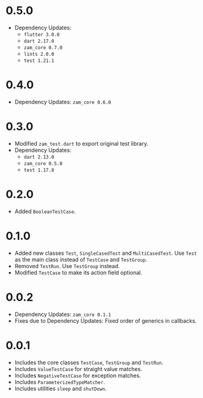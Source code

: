 # 0.5.0
- Dependency Updates:
	- `flutter 3.0.0`
	- `dart 2.17.0`
	- `zam_core 0.7.0`
	- `lints 2.0.0`
	- `test 1.21.1`

# 0.4.0
- Dependency Updates: `zam_core 0.6.0`

# 0.3.0
- Modified `zam_test.dart` to export original test library.
- Dependency Updates:
	- `dart 2.13.0`
	- `zam_core 0.5.0`
	- `test 1.17.8`

# 0.2.0
- Added `BooleanTestCase`.

# 0.1.0
- Added new classes `Test`, `SingleCasedTest` and `MultiCasedTest`. Use `Test` as the main class instead of `TestCase` and `TestGroup`.
- Removed `TestRun`. Use `TestGroup` instead.
- Modified `TestCase` to make its action field optional.

# 0.0.2
- Dependency Updates: `zam_core 0.1.1`
- Fixes due to Dependency Updates: Fixed order of generics in callbacks.

# 0.0.1
- Includes the core classes `TestCase`, `TestGroup` and `TestRun`.
- Includes `ValueTestCase` for straight value matches.
- Includes `NegativeTestCase` for exception matches.
- Includes `ParameterizedTypeMatcher`.
- Includes utilities `sleep` and `shutDown`.

